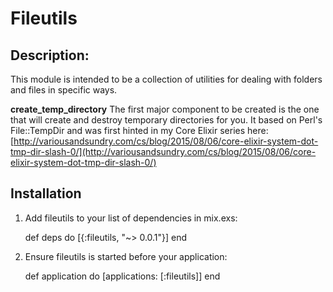 # Fileutils

## Description:

This module is intended to be a collection of utilities for dealing
with folders and files in specific ways.

__create_temp_directory__
The first major component to be created is the one that will create
and destroy temporary directories for you.  It based on Perl's 
File::TempDir
and was first hinted in my Core Elixir series here: [http://variousandsundry.com/cs/blog/2015/08/06/core-elixir-system-dot-tmp-dir-slash-0/](http://variousandsundry.com/cs/blog/2015/08/06/core-elixir-system-dot-tmp-dir-slash-0/)

## Installation

  1. Add fileutils to your list of dependencies in mix.exs:

        def deps do
          [{:fileutils, "~> 0.0.1"}]
        end

  2. Ensure fileutils is started before your application:

        def application do
          [applications: [:fileutils]]
        end
